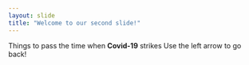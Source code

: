 ```yaml
---
layout: slide
title: "Welcome to our second slide!"
---
```

Things to pass the time when <b>Covid-19</b> strikes
Use the left arrow to go back!
